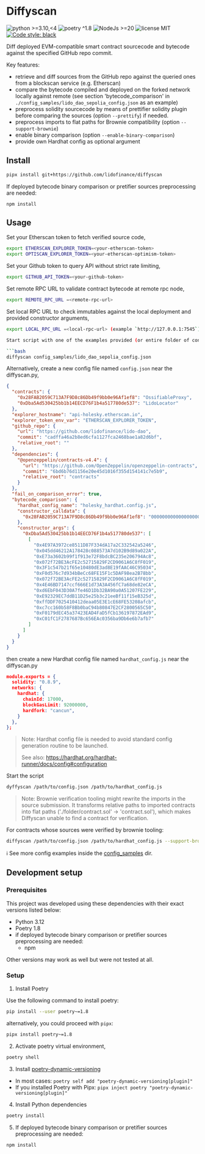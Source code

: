 # Diffyscan

![python >=3.10,<4](https://img.shields.io/badge/python-≥3.10,<4-blue)
![poetry ^1.8](https://img.shields.io/badge/poetry-^1.8-blue)
![NodeJs >=20](https://img.shields.io/badge/NodeJS-≥20-yellow)
![license MIT](https://img.shields.io/badge/license-MIT-brightgreen)
[![Code style: black](https://img.shields.io/badge/code%20style-black-000000.svg)](https://github.com/psf/black)

Diff deployed EVM-compatible smart contract sourcecode and bytecode against the specified GitHub repo commit.

Key features:

- retrieve and diff sources from the GitHub repo against the queried ones from a blockscan service (e.g. Etherscan)
- compare the bytecode compiled and deployed on the forked network locally against remote (see section 'bytecode_comparison' in `./config_samples/lido_dao_sepolia_config.json` as an example)
- preprocess solidity sourcecode by means of prettifier solidity plugin before comparing the sources (option `--prettify`) if needed.
- preprocess imports to flat paths for Brownie compatibility (option `--support-brownie`)
- enable binary comparison (option `--enable-binary-comparison`)
- provide own Hardhat config as optional argument

## Install

```bash
pipx install git+https://github.com/lidofinance/diffyscan
```

If deployed bytecode binary comparison or pretifier sources preprocessing are needed:

```shell
npm install
```

## Usage

Set your Etherscan token to fetch verified source code,

```bash
export ETHERSCAN_EXPLORER_TOKEN=<your-etherscan-token>
export OPTISCAN_EXPLORER_TOKEN=<your-etherscan-optimism-token>
```

Set your Github token to query API without strict rate limiting,

```bash
export GITHUB_API_TOKEN=<your-github-token>
```

Set remote RPC URL to validate contract bytecode at remote rpc node,

```bash
export REMOTE_RPC_URL =<remote-rpc-url>
```

Set local RPC URL to check immutables against the local deployment and provided constructor arguments,

````bash
export LOCAL_RPC_URL =<local-rpc-url> (example `http://127.0.0.1:7545`)

Start script with one of the examples provided (or entire folder of configs)

```bash
diffyscan config_samples/lido_dao_sepolia_config.json
````

Alternatively, create a new config file named `config.json` near the diffyscan.py,

```json
{
  "contracts": {
    "0x28FAB2059C713A7F9D8c86Db49f9bb0e96Af1ef8": "OssifiableProxy",
    "0xDba5Ad530425bb1b14EECD76F1b4a517780de537": "LidoLocator"
  },
  "explorer_hostname": "api-holesky.etherscan.io",
  "explorer_token_env_var": "ETHERSCAN_EXPLORER_TOKEN",
  "github_repo": {
    "url": "https://github.com/lidofinance/lido-dao",
    "commit": "cadffa46a2b8ed6cfa1127fca2468bae1a82d6bf",
    "relative_root": ""
  },
  "dependencies": {
    "@openzeppelin/contracts-v4.4": {
      "url": "https://github.com/OpenZeppelin/openzeppelin-contracts",
      "commit": "6bd6b76d1156e20e45d1016f355d154141c7e5b9",
      "relative_root": "contracts"
    }
  },
  "fail_on_comparison_error": true,
  "bytecode_comparison": {
    "hardhat_config_name": "holesky_hardhat.config.js",
    "constructor_calldata": {
      "0x28FAB2059C713A7F9D8c86Db49f9bb0e96Af1ef8": "000000000000000000000000ab89ed3d8f31bcf8bb7de53f02084d1e6f043d34000000000000000000000000e92329ec7ddb11d25e25b3c21eebf11f15eb325d00000000000000000000000000000000000000000000000000000000000000600000000000000000000000000000000000000000000000000000000000000000"
    },
    "constructor_args": {
      "0xDba5Ad530425bb1b14EECD76F1b4a517780de537": [
        [
          "0x4E97A3972ce8511D87F334dA17a2C332542a5246",
          "0x045dd46212A178428c088573A7d102B9d89a022A",
          "0xE73a3602b99f1f913e72F8bdcBC235e206794Ac8",
          "0x072f72BE3AcFE2c52715829F2CD9061A6C8fF019",
          "0x3F1c547b21f65e10480dE3ad8E19fAAC46C95034",
          "0xF0d576c7d934bBeCc68FE15F1c5DAF98ea2B78bb",
          "0x072f72BE3AcFE2c52715829F2CD9061A6C8fF019",
          "0x4E46BD7147ccf666E1d73A3A456fC7a68de82eCA",
          "0xd6EbF043D30A7fe46D1Db32BA90a0A51207FE229",
          "0xE92329EC7ddB11D25e25b3c21eeBf11f15eB325d",
          "0xffDDF7025410412deaa05E3E1cE68FE53208afcb",
          "0xc7cc160b58F8Bb0baC94b80847E2CF2800565C50",
          "0xF0179dEC45a37423EAD4FaD5fCb136197872EAd9",
          "0xC01fC1F2787687Bc656EAc0356ba9Db6e6b7afb7"
        ]
      ]
    }
  }
}
```

then create a new Hardhat config file named `hardhat_config.js` near the diffyscan.py

```json
module.exports = {
  solidity: "0.8.9",
  networks: {
    hardhat: {
      chainId: 17000,
      blockGasLimit: 92000000,
      hardfork: "cancun",
    }
  },
};
```

> Note: Hardhat config file is needed to avoid standard config generation routine to be launched.
>
> See also: https://hardhat.org/hardhat-runner/docs/config#configuration

Start the script

```bash
dyffyscan /path/to/config.json /path/to/hardhat_config.js
```

> Note: Brownie verification tooling might rewrite the imports in the source submission. It transforms relative paths to imported contracts into flat paths ('./folder/contract.sol' -> 'contract.sol'), which makes Diffyscan unable to find a contract for verification.

For contracts whose sources were verified by brownie tooling:

```bash
diffyscan /path/to/config.json /path/to/hardhat_config.js --support-brownie
```

ℹ️ See more config examples inside the [config_samples](./config_samples/) dir.

## Development setup

### Prerequisites

This project was developed using these dependencies with their exact versions listed below:

- Python 3.12
- Poetry 1.8
- if deployed bytecode binary comparison or pretifier sources preprocessing are needed:
  - npm

Other versions may work as well but were not tested at all.

### Setup

1. Install Poetry

Use the following command to install poetry:

```bash
pip install --user poetry~=1.8
```

alternatively, you could proceed with `pipx`:

```bash
pipx install poetry~=1.8
```

2. Activate poetry virtual environment,

```bash
poetry shell
```

3. Install [poetry-dynamic-versioning](https://github.com/mtkennerly/poetry-dynamic-versioning?tab=readme-ov-file#installation)

- In most cases: `poetry self add "poetry-dynamic-versioning[plugin]"`
- If you installed Poetry with Pipx: `pipx inject poetry "poetry-dynamic-versioning[plugin]"`

4. Install Python dependencies

```bash
poetry install
```

5. If deployed bytecode binary comparison or pretifier sources preprocessing are needed:

```shell
npm install
```
